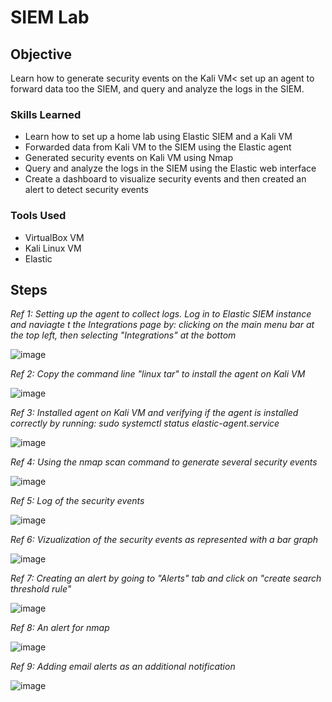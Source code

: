 # SIEM Lab

## Objective
  
Learn how to generate security events on the Kali VM< set up an agent to forward data too the SIEM, and query and analyze the logs in the SIEM.

### Skills Learned

- Learn how to set up a home lab using Elastic SIEM and a Kali VM
- Forwarded data from Kali VM to the SIEM using the Elastic agent
- Generated security events on Kali VM using Nmap
- Query and analyze the logs in the SIEM using the Elastic web interface
- Create a dashboard to visualize security events and then created an alert to detect security events

### Tools Used

- VirtualBox VM
- Kali Linux VM
- Elastic

## Steps

*Ref 1: Setting up the agent to collect logs. Log in to Elastic SIEM instance and naviagte t the Integrations page by: clicking on the main menu bar at the top left, then selecting "Integrations" at the bottom*

![image](https://github.com/user-attachments/assets/1cbd8817-2823-401b-981b-8957f76ecd54)

*Ref 2: Copy the command line "linux tar" to install the agent on Kali VM*

![image](https://github.com/user-attachments/assets/0ac11ede-174f-4584-99a4-7a3f00b47b89)

*Ref 3: Installed agent on Kali VM and verifying if the agent is installed correctly by running: sudo systemctl status elastic-agent.service*

![image](https://github.com/user-attachments/assets/ba5c0c85-7050-41ac-b8ae-0b3edf04d4de)

*Ref 4: Using the nmap scan command to generate several security events*

![image](https://github.com/user-attachments/assets/70fc539c-4438-4c12-98db-b578b8a12205)

*Ref 5: Log of the security events*

![image](https://github.com/user-attachments/assets/560a7bb8-ff93-4a89-be63-2a4cee9da1d1)

*Ref 6: Vizualization of the security events as represented with a bar graph*

![image](https://github.com/user-attachments/assets/68ee9f12-86ec-4f9b-bf7e-be379d5c9955)

*Ref 7: Creating an alert by going to "Alerts" tab and click on "create search threshold rule"*

![image](https://github.com/user-attachments/assets/614633b5-b6f6-473b-880d-32004cd45693)

*Ref 8: An alert for nmap*

![image](https://github.com/user-attachments/assets/b3557f8a-b7b5-4477-b3c4-1096882489d6)

*Ref 9: Adding email alerts as an additional notification*

![image](https://github.com/user-attachments/assets/d5872275-8822-423b-bcbd-684d6fbe6503)


